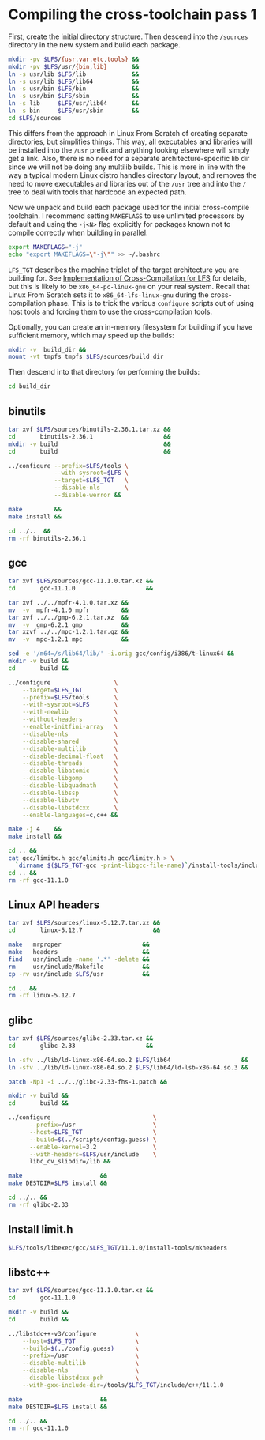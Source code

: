 # Compiling the cross-toolchain pass 1

First, create the initial directory structure. Then descend into the `/sources` directory in the new system and build each package.

```sh
mkdir -pv $LFS/{usr,var,etc,tools} &&
mkdir -pv $LFS/usr/{bin,lib}       &&
ln -s usr/lib $LFS/lib             &&
ln -s usr/lib $LFS/lib64           &&
ln -s usr/bin $LFS/bin             &&
ln -s usr/bin $LFS/sbin            &&
ln -s lib     $LFS/usr/lib64       &&
ln -s bin     $LFS/usr/sbin        &&
cd $LFS/sources
```

This differs from the approach in Linux From Scratch of creating separate directories, but simplifies things. This way, all executables and libraries will be installed into the `/usr` prefix and anything looking elsewhere will simply get a link. Also, there is no need for a separate architecture-specific lib dir since we will not be doing any multilib builds. This is more in line with the way a typical modern Linux distro handles directory layout, and removes the need to move executables and libraries out of the `/usr` tree and into the `/` tree to deal with tools that hardcode an expected path.

Now we unpack and build each package used for the initial cross-compile toolchain. I recommend setting `MAKEFLAGS` to use unlimited processors by default and using the `-j<N>` flag explicitly for packages known not to compile correctly when building in parallel:

```sh
export MAKEFLAGS="-j"
echo "export MAKEFLAGS=\"-j\"" >> ~/.bashrc
```

`LFS_TGT` describes the machine triplet of the target architecture you are building for. See [Implementation of Cross-Compilation for LFS](https://www.linuxfromscratch.org/lfs/view/stable-systemd/partintro/toolchaintechnotes.html) for details, but this is likely to be `x86_64-pc-linux-gnu` on your real system. Recall that Linux From Scratch sets it to `x86_64-lfs-linux-gnu` during the cross-compilation phase. This is to trick the various `configure` scripts out of using host tools and forcing them to use the cross-compilation tools.

Optionally, you can create an in-memory filesystem for building if you have sufficient memory, which may speed up the builds:

```sh
mkdir -v  build_dir &&
mount -vt tmpfs tmpfs $LFS/sources/build_dir
```

Then descend into that directory for performing the builds:

```sh
cd build_dir
```

## binutils

```sh
tar xvf $LFS/sources/binutils-2.36.1.tar.xz &&
cd       binutils-2.36.1                    &&
mkdir -v build                              &&
cd       build                              &&

../configure --prefix=$LFS/tools \
             --with-sysroot=$LFS \
             --target=$LFS_TGT   \
             --disable-nls       \
             --disable-werror &&

make         &&
make install &&

cd ../..  &&
rm -rf binutils-2.36.1
```

## gcc

```sh
tar xvf $LFS/sources/gcc-11.1.0.tar.xz &&
cd       gcc-11.1.0                    &&

tar xvf ../../mpfr-4.1.0.tar.xz &&
mv  -v  mpfr-4.1.0 mpfr         &&
tar xvf ../../gmp-6.2.1.tar.xz  &&
mv  -v  gmp-6.2.1 gmp           &&
tar xzvf ../../mpc-1.2.1.tar.gz &&
mv  -v  mpc-1.2.1 mpc           &&

sed -e '/m64=/s/lib64/lib/' -i.orig gcc/config/i386/t-linux64 &&
mkdir -v build &&
cd       build &&

../configure                  \
    --target=$LFS_TGT         \
    --prefix=$LFS/tools       \
    --with-sysroot=$LFS       \
    --with-newlib             \
    --without-headers         \
    --enable-initfini-array   \
    --disable-nls             \
    --disable-shared          \
    --disable-multilib        \
    --disable-decimal-float   \
    --disable-threads         \
    --disable-libatomic       \
    --disable-libgomp         \
    --disable-libquadmath     \
    --disable-libssp          \
    --disable-libvtv          \
    --disable-libstdcxx       \
    --enable-languages=c,c++ &&

make -j 4    &&
make install &&

cd .. &&
cat gcc/limitx.h gcc/glimits.h gcc/limity.h > \
  `dirname $($LFS_TGT-gcc -print-libgcc-file-name)`/install-tools/include/limits.h &&
cd .. &&
rm -rf gcc-11.1.0
```

## Linux API headers

```sh
tar xvf $LFS/sources/linux-5.12.7.tar.xz &&
cd       linux-5.12.7                    &&

make   mrproper                       &&
make   headers                        &&
find   usr/include -name '.*' -delete &&
rm     usr/include/Makefile           &&
cp -rv usr/include $LFS/usr           &&

cd .. &&
rm -rf linux-5.12.7
```

## glibc

```sh
tar xvf $LFS/sources/glibc-2.33.tar.xz &&
cd       glibc-2.33                    &&

ln -sfv ../lib/ld-linux-x86-64.so.2 $LFS/lib64                    &&
ln -sfv ../lib/ld-linux-x86-64.so.2 $LFS/lib64/ld-lsb-x86-64.so.3 &&

patch -Np1 -i ../../glibc-2.33-fhs-1.patch &&

mkdir -v build &&
cd       build &&

../configure                             \
      --prefix=/usr                      \
      --host=$LFS_TGT                    \
      --build=$(../scripts/config.guess) \
      --enable-kernel=3.2                \
      --with-headers=$LFS/usr/include    \
      libc_cv_slibdir=/lib &&

make                      &&
make DESTDIR=$LFS install &&

cd ../.. &&
rm -rf glibc-2.33
```

## Install limit.h

```sh
$LFS/tools/libexec/gcc/$LFS_TGT/11.1.0/install-tools/mkheaders
```

## libstc++

```sh
tar xvf $LFS/sources/gcc-11.1.0.tar.xz &&
cd       gcc-11.1.0

mkdir -v build &&
cd       build &&

../libstdc++-v3/configure           \
    --host=$LFS_TGT                 \
    --build=$(../config.guess)      \
    --prefix=/usr                   \
    --disable-multilib              \
    --disable-nls                   \
    --disable-libstdcxx-pch         \
    --with-gxx-include-dir=/tools/$LFS_TGT/include/c++/11.1.0

make                      &&
make DESTDIR=$LFS install &&

cd ../.. &&
rm -rf gcc-11.1.0
```
